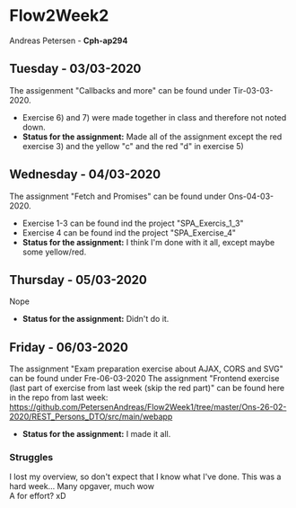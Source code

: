 # Flow2Week2
Andreas Petersen - **Cph-ap294**

## Tuesday - 03/03-2020
The assigenment "Callbacks and more" can be found under Tir-03-03-2020.
- Exercise 6) and 7) were made together in class and therefore not noted down.
- **Status for the assignment:** Made all of the assignment except the red exercise 3) and the yellow "c" and the red "d" in exercise 5)

## Wednesday - 04/03-2020
The assignment "Fetch and Promises" can be found under Ons-04-03-2020.
- Exercise 1-3 can be found ind the project "SPA_Exercis_1_3"
- Exercise 4 can be found ind the project "SPA_Exercise_4"
- **Status for the assignment:** I think I'm done with it all, except maybe some yellow/red.

## Thursday - 05/03-2020
Nope
- **Status for the assignment:** Didn't do it.

## Friday - 06/03-2020
The assignment "Exam preparation exercise about AJAX, CORS and SVG" can be found under Fre-06-03-2020
The assignment "Frontend exercise (last part of exercise from last week (skip the red part)" can be found here in the repo from last week:
https://github.com/PetersenAndreas/Flow2Week1/tree/master/Ons-26-02-2020/REST_Persons_DTO/src/main/webapp
- **Status for the assignment:** I made it all.

### Struggles
I lost my overview, so don't expect that I know what I've done.
This was a hard week... Many opgaver, much wow <br>
A for effort? xD

